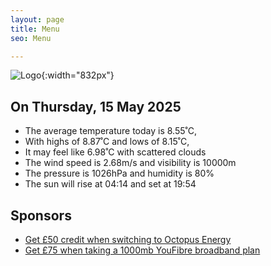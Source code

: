 ```yaml
---
layout: page
title: Menu
seo: Menu

---
```


![Logo](/images/logo.jpg){:width="832px"}

<!-- weather_marker starts -->
## On Thursday, 15 May 2025

- The average temperature today is 8.55˚C,
- With highs of 8.87˚C and lows of 8.15˚C,
- It may feel like 6.98˚C with scattered clouds
- The wind speed is 2.68m/s and visibility is 10000m
- The pressure is 1026hPa and humidity is 80%
- The sun will rise at 04:14 and set at 19:54

<!-- weather_marker ends -->

## Sponsors

- [Get £50 credit when switching to Octopus Energy](https://bit.ly/3oD1nnS)
- [Get £75 when taking a 1000mb YouFibre broadband plan](https://aklam.io/91zWhU?)
